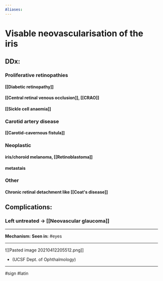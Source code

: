 ```yaml
---
Aliases:
---
```

# Visable neovascularisation of the iris
## DDx:
### Proliferative retinopathies
#### [[Diabetic retinopathy]]
#### [[Central retinal venous occlusion]], [[CRAO]]
#### [[Sickle cell anaemia]]
### Carotid artery disease
#### [[Carotid-cavernous fistula]] 
### Neoplastic
#### iris/choroid melanoma, [[Retinoblastoma]]
#### metastais
### Other
#### Chronic retinal detachment like [[Coat's disease]]
## Complications:
### Left untreated -> [[Neovascular glaucoma]]

---
**Mechanism:**
**Seen in:** #eyes 

---
![[Pasted image 20210412205512.png]]
- (UCSF Dept. of Ophthalmology)

---
#sign #latin 